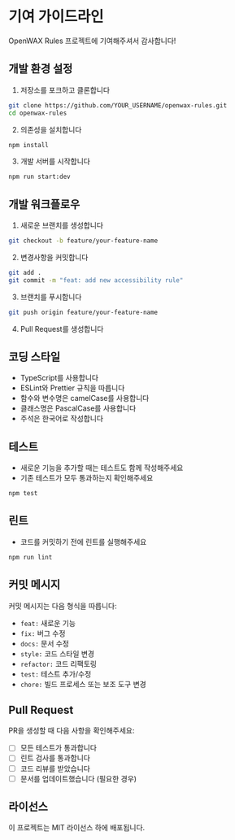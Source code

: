 # 기여 가이드라인

OpenWAX Rules 프로젝트에 기여해주셔서 감사합니다!

## 개발 환경 설정

1. 저장소를 포크하고 클론합니다

```bash
git clone https://github.com/YOUR_USERNAME/openwax-rules.git
cd openwax-rules
```

2. 의존성을 설치합니다

```bash
npm install
```

3. 개발 서버를 시작합니다

```bash
npm run start:dev
```

## 개발 워크플로우

1. 새로운 브랜치를 생성합니다

```bash
git checkout -b feature/your-feature-name
```

2. 변경사항을 커밋합니다

```bash
git add .
git commit -m "feat: add new accessibility rule"
```

3. 브랜치를 푸시합니다

```bash
git push origin feature/your-feature-name
```

4. Pull Request를 생성합니다

## 코딩 스타일

- TypeScript를 사용합니다
- ESLint와 Prettier 규칙을 따릅니다
- 함수와 변수명은 camelCase를 사용합니다
- 클래스명은 PascalCase를 사용합니다
- 주석은 한국어로 작성합니다

## 테스트

- 새로운 기능을 추가할 때는 테스트도 함께 작성해주세요
- 기존 테스트가 모두 통과하는지 확인해주세요

```bash
npm test
```

## 린트

- 코드를 커밋하기 전에 린트를 실행해주세요

```bash
npm run lint
```

## 커밋 메시지

커밋 메시지는 다음 형식을 따릅니다:

- `feat:` 새로운 기능
- `fix:` 버그 수정
- `docs:` 문서 수정
- `style:` 코드 스타일 변경
- `refactor:` 코드 리팩토링
- `test:` 테스트 추가/수정
- `chore:` 빌드 프로세스 또는 보조 도구 변경

## Pull Request

PR을 생성할 때 다음 사항을 확인해주세요:

- [ ] 모든 테스트가 통과합니다
- [ ] 린트 검사를 통과합니다
- [ ] 코드 리뷰를 받았습니다
- [ ] 문서를 업데이트했습니다 (필요한 경우)

## 라이선스

이 프로젝트는 MIT 라이선스 하에 배포됩니다.
